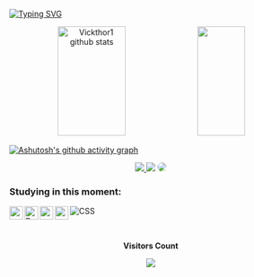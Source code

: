 [![Typing SVG](https://readme-typing-svg.herokuapp.com/?color=00ff00&size=35&center=true&vCenter=true&width=1000&lines=HELLO!,+My+name+is+Victor+Hugo;I'm+19+years+old;I'm+from+Brazil;I+student+software+engineering;Be+Welcome!+:%29)](https://git.io/typing-svg)

<div align="center">  
  <img width="49%" height="195px" src="https://github-readme-stats.vercel.app/api?username=Vickthor1&show_icons=true&count_private=true&hide_border=true&title_color=ff1100&icon_color=ff1100&text_color=c9d1d9&bg_color=0d1117" alt="Vickthor1 github stats" /> 
  <img width="41%" height="195px" src="https://github-readme-stats.vercel.app/api/top-langs/?username=Vickthor1&layout=compact&hide_border=true&title_color=ff1100&text_color=ff1100&bg_color=0d1117" />
</div>

[![Ashutosh's github activity graph](https://github-readme-activity-graph.vercel.app/graph?username=Vickthor1&bg_color=ff0000&color=ffffff&line=944c8f&point=ffff00&area=true&hide_border=true)](https://github.com/ashutosh00710/github-readme-activity-graph)

<div align="center"> 
<a href="https://www.instagram.com/victorfassini/" target="_blank"><img src="https://img.shields.io/badge/-Instagram-%23E4405F?style=for-the-badge&logo=instagram&logoColor=white"</a>
<a href = "mailto:victorfassini21@gmail.com"> <img src="https://img.shields.io/badge/-Gmail-%23333?style=for-the-badge&logo=gmail&logoColor=white" target="_blank"></a>
<a href="https://www.linkedin.com/in/victor-hugo-fassini-de-oliveira-457653207?utm_source=share&utm_campaign=share_via&utm_content=profile&utm_medium=android_app" target="_blank"><img src="https://img.shields.io/badge/-LinkedIn-%230077B5?style=for-the-badge&logo=linkedin&logoColor=white" style="border-radius: 30px" target="_blank"></a> 
 </div>

 ### Studying in this moment:
  ![CSS](https://img.shields.io/badge/-CSS-0D1117?style=for-the-badge&logo=CSS3&logoColor=1572B6&labelColor=0D1117)&nbsp;
 <img src="https://cdn.jsdelivr.net/gh/devicons/devicon/icons/html5/html5-original-wordmark.svg" align=left width=24 height=24/>
 <img src="https://cdn.simpleicons.org/python/000/fff" alt="Python" align=left width=24 height=24>
 <img src="https://cdn.jsdelivr.net/gh/devicons/devicon/icons/c/c-original.svg" align=left width=24 height=24/>
 <img src="https://cdn.jsdelivr.net/gh/devicons/devicon/icons/canva/canva-original.svg" align=left width=24 height=24/>
          
          
          


<div align="center">
<br><p align="centre"><b>Visitors Count</b></p>  
<p align="center"><img align="center" src="https://profile-counter.glitch.me/{Vickthor1}/count.svg" /></p> 
<br>
</div>
